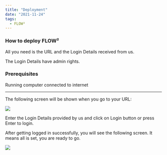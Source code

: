 ```yaml
---
title: "Deployment"
date: "2021-11-24"
tags:
  - FLOW²
---
```


### How to deploy FLOW²

All you need is the URL and the Login Details received from us.

The Login Details have admin rights.

### **Prerequisites**

Running computer connected to internet

* * *

The following screen will be shown when you go to your URL:

![](/_images/doc2/FLOW²_LogIn-1024x640.png)

Enter the Login Details provided by us and click on Login button or press Enter to login.

After getting logged in successfully, you will see the following screen. It means all is set, you are ready to go.

![](/_images/doc2/FLOW²_Home-1024x586.png)
